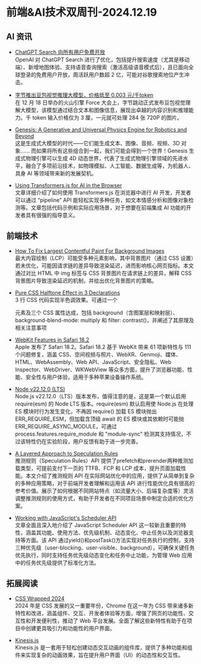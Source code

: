# 前端&AI技术双周刊-2024.12.19

## AI 资讯
- [ChatGPT Search 向所有用户免费开放](https://openai.com/index/introducing-chatgpt-search/)
<br>OpenAI 对 ChatGPT Search 进行了优化，包括提升搜索速度（尤其是移动端）、新增地图体验、支持语音查询搜索（激活高级语音模式后），且已面向全球登录的免费用户开放，周活跃用户数超 2 亿，可能对谷歌搜索地位产生冲击。

- [字节推出豆包视觉推理大模型，价格低至 0.003 元/千token](https://www.volcengine.com/live/event/force-2412)
<br>在 12 月 18 日举办的火山引擎 Force 大会上，字节跳动正式发布豆包视觉理解大模型，该模型通过结合文本和图像信息，展现出卓越的内容识别和推理能力。千 token 输入价格仅为 3 厘，一元就可处理 284 张 720P 的图片。

- [Genesis: A Generative and Universal Physics Engine for Robotics and Beyond](https://genesis-embodied-ai.github.io/)
<br>这是生成式大模型的时代——它们能生成文本、图像、音频、视频、3D 对象…… 而如果将所有这些组合到一起，我们可能会得到一个世界！Genesis 生成式物理引擎可以生成 4D 动态世界，代表了生成式物理引擎领域的先进水平，融合了多项前沿技术，如物理模拟、人工智能、数据生成等，为机器人、具身 AI 等领域带来新的发展契机。

- [Using Transformers.js for AI in the Browser](https://www.raymondcamden.com/2024/12/03/using-transformersjs-for-ai-in-the-browser)
<br>文章详细介绍了如何使用 Transformers.js 在浏览器中进行 AI 开发，开发者可以通过 “pipeline” API 能轻松实现多种任务，如文本情感分析和图像对象检测等。文章包括代码示例和实际应用场景，对于想要在前端集成 AI 功能的开发者具有很强的指导意义。

## 前端技术
- [How To Fix Largest Contentful Paint For Background Images](https://www.debugbear.com/blog/largest-contentful-paint-background-images?utm_source=CSS-Weekly&utm_campaign=Issue-601&utm_medium=web)
<br>最大内容绘制（LCP）可能受多种元素影响，其中背景图片（通过 CSS 设置）若未优化，可能因请求链的差异导致渲染延迟，进而影响核心网页指标。本文通过对比 HTML 中 img 标签与 CSS 背景图片在请求链上的差异，解释 CSS 背景图片导致渲染延迟的机制，并给出优化背景图片的策略。

- [Pure CSS Halftone Effect in 3 Declarations](https://frontendmasters.com/blog/pure-css-halftone-effect-in-3-declarations/)
<br>3 行 CSS 代码实现半色调效果。可通过一个<div>元素及三个 CSS 属性达成，包括 background（含图案层和映射层）、background-blend-mode: multiply 和 filter: contrast()，并阐述了其原理及相关注意事项

- [WebKit Features in Safari 18.2](https://webkit.org/blog/16301/webkit-features-in-safari-18-2/)
<br>Apple 发布了 Safari 18.2。Safari 18.2 基于 WebKit 带来 61 项新特性与 111 个问题修复，涵盖 CSS、空间视频与照片、WebXR、Genmoji、媒体、HTML、WebAssembly、Web API、JavaScript、安全隐私、Web Inspector、WebDriver、WKWebView 等众多方面，提升了浏览器功能、性能、安全性与用户体验，适用于多种苹果设备操作系统。

- [Node v22.12.0 (LTS)](https://nodejs.org/en/blog/release/v22.12.0)
<br>Node.js v22.12.0（LTS）版本发布，值得注意的是，这是第一个默认启用 require(esm) 的 Node LTS 版本。require(esm) 默认启用使 Node.js 在处理 ES 模块时行为发生变化，不再因 require() 加载 ES 模块抛出 ERR_REQUIRE_ESM，但加载含顶级 await 的 ES 模块或其依赖时可能抛 ERR_REQUIRE_ASYNC_MODULE，可通过 process.features.require_module 和 "module-sync" 检测其支持情况，不过该特性仍在实验阶段，用户反馈有助于进一步完善。

- [A Layered Approach to Speculation Rules](https://csswizardry.com/2024/12/a-layered-approach-to-speculation-rules/)
<br>推测规则（Speculation Rules）API 提供了prefetch和prerender两种推测加载类型，可提前支付下一页的 TTFB、FCP 和 LCP 成本，提升页面加载性能。本文介绍了推测规则 API 在实际网站优化中的应用，提供了从简单到复杂的多种应用策略，对于前端开发者理解和运用该 API 进行性能优化具有很高的参考价值。展示了如何根据不同网站特点（如流量大小、后端复杂度等）灵活调整推测规则的使用方式，有助于开发者在不同项目场景中制定合适的优化方案。

- [Working with JavaScript's Scheduler API](https://www.trevorlasn.com/blog/javascript-scheduler-api)
<br>文章全面且深入地介绍了 JavaScript Scheduler API 这一较新且重要的特性，涵盖其功能、使用方法、优先级机制、动态变化、中止任务以及浏览器支持等方面。该 API 通过yield()和postTask()方法实现对任务执行的控制，支持三种优先级（user-blocking、user-visible、background），可确保关键任务优先执行，同时支持任务优先级动态变化和任务中止功能，为管理 Web 应用中的任务优先级提供了标准化方法。

## 拓展阅读
- [CSS Wrapped 2024](https://chrome.dev/css-wrapped-2024/)
<br>2024 年是 CSS 发展的又一重要年份，Chrome 在这一年为 CSS 带来诸多新特性和改进，涵盖组件、交互、开发者体验等方面，增强了网页的功能性、交互性和开发便利性，推动了 Web 平台发展。全面了解这些新特性有助于在项目中创建更具吸引力和功能性的用户界面。

- [Kinesis.js](https://kinesisjs.com/)
<br>Kinesis.js 是一套用于轻松创建动态交互动画的组件库，提供了多种功能和组件来实现复杂的动画效果，旨在提升用户界面（UI）的动态性和交互性。

